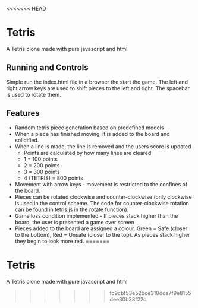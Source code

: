 <<<<<<< HEAD
# Tetris
A Tetris clone made with pure javascript and html

## Running and Controls
Simple run the index.html file in a browser the start the game. The left and right arrow keys are used to shift pieces to the left and right. The spacebar is used to rotate them.

## Features
- Random tetris piece generation based on predefined models
- When a piece has finished moving, it is added to the board and solidified.
- When a line is made, the line is removed and the users score is updated
    - Points are calculated by how many lines are cleared:
    - 1 = 100 points
    - 2 = 200 points
    - 3 = 300 points
    - 4 (TETRIS) = 800 points
- Movement with arrow keys - movement is restricted to the confines of the board.
- Pieces can be rotated clockwise and counter-clockwise (only clockwise is used in the control scheme. The code for counter-clockwise rotation can be found in tetris.js in the rotate function).
- Game loss condition implemented - If pieces stack higher than the board, the user is presented a game over screen
- Pieces added to the board are assigned a colour. Green = Safe (closer to the bottom), Red = Unsafe (closer to the top). As pieces stack higher they begin to look more red.
=======
# Tetris
A Tetris clone made with pure javascript and html
>>>>>>> fc9cbf53e52bce310dda7f9e8155dee30b38f22c
